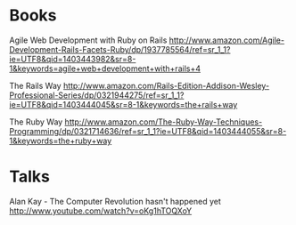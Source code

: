 Books
=====

Agile Web Development with Ruby on Rails
http://www.amazon.com/Agile-Development-Rails-Facets-Ruby/dp/1937785564/ref=sr_1_1?ie=UTF8&qid=1403443982&sr=8-1&keywords=agile+web+development+with+rails+4

The Rails Way
http://www.amazon.com/Rails-Edition-Addison-Wesley-Professional-Series/dp/0321944275/ref=sr_1_1?ie=UTF8&qid=1403444045&sr=8-1&keywords=the+rails+way

The Ruby Way
http://www.amazon.com/The-Ruby-Way-Techniques-Programming/dp/0321714636/ref=sr_1_1?ie=UTF8&qid=1403444055&sr=8-1&keywords=the+ruby+way

Talks
=====
Alan Kay - The Computer Revolution hasn't happened yet
http://www.youtube.com/watch?v=oKg1hTOQXoY


